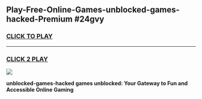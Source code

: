 
## Play-Free-Online-Games-unblocked-games-hacked-Premium #24gvy
<h3>
<a href="https://premium.freeplayer.one?title=unblocked-games-hacked&ref=8M">CLICK TO PLAY</a></h3>
<hr>

<h3>
<a href="https://premium.freeplayer.one?title=unblocked-games-hacked&ref=8M">CLICK 2 PLAY</a>
  
</h3>

<a href="https://premium.freeplayer.one?title=unblocked-games-hacked&ref=8M"><img src="https://clearcache.store/games.png"></a>


**unblocked-games-hacked games unblocked: Your Gateway to Fun and Accessible Online Gaming**

